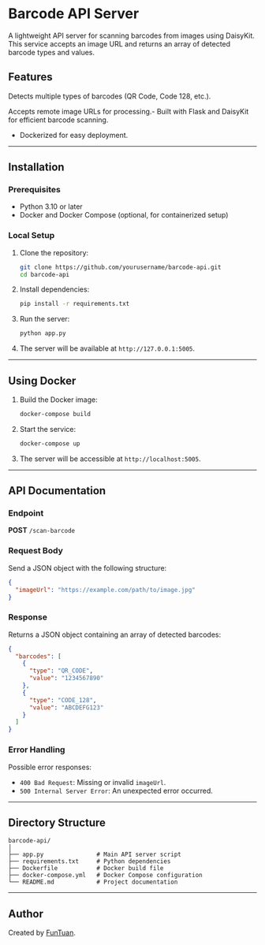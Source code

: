 
# Barcode API Server

A lightweight API server for scanning barcodes from images using DaisyKit. This service accepts an image URL and returns an array of detected barcode types and values.

## Features

Detects multiple types of barcodes (QR Code, Code 128, etc.).

Accepts remote image URLs for processing.- Built with Flask and DaisyKit for efficient barcode scanning.
- Dockerized for easy deployment.

---

## Installation

### Prerequisites

- Python 3.10 or later
- Docker and Docker Compose (optional, for containerized setup)

### Local Setup

1. Clone the repository:
   ```bash
   git clone https://github.com/yourusername/barcode-api.git
   cd barcode-api
   ```

2. Install dependencies:
   ```bash
   pip install -r requirements.txt
   ```

3. Run the server:
   ```bash
   python app.py
   ```

4. The server will be available at `http://127.0.0.1:5005`.

---

## Using Docker

1. Build the Docker image:
   ```bash
   docker-compose build
   ```

2. Start the service:
   ```bash
   docker-compose up
   ```

3. The server will be accessible at `http://localhost:5005`.

---

## API Documentation

### Endpoint

**POST** `/scan-barcode`

### Request Body

Send a JSON object with the following structure:

```json
{
  "imageUrl": "https://example.com/path/to/image.jpg"
}
```

### Response

Returns a JSON object containing an array of detected barcodes:

```json
{
  "barcodes": [
    {
      "type": "QR_CODE",
      "value": "1234567890"
    },
    {
      "type": "CODE_128",
      "value": "ABCDEFG123"
    }
  ]
}
```

### Error Handling

Possible error responses:
- `400 Bad Request`: Missing or invalid `imageUrl`.
- `500 Internal Server Error`: An unexpected error occurred.

---

## Directory Structure

```
barcode-api/
│
├── app.py               # Main API server script
├── requirements.txt     # Python dependencies
├── Dockerfile           # Docker build file
├── docker-compose.yml   # Docker Compose configuration
└── README.md            # Project documentation
```

---

## Author

Created by [FunTuan](https://github.com/funtuan).
                    